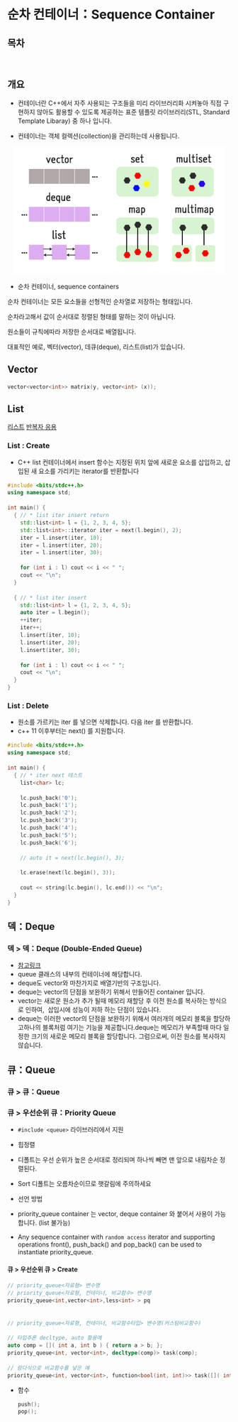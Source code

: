 # 순차 컨테이너：Sequence Container

## 목차

<br />

## 개요

- 컨테이너란 C++에서 자주 사용되는 구조들을 미리 라이브러리화 시켜놓아 직접 구현하지 않아도 활용할 수 있도록 제공하는 표준 템플릿 라이브러리(STL, Standard Template Libaray) 중 하나 입니다.

- 컨테이너는 객체 컬렉션(collection)을 관리하는데 사용됩니다.

<center>
<img src=".\asset\연관 컨테이너\0.png" alt="0" style="width:50vw; aspect-ratio: 5 / 3"/>
</center>

- 순차 컨테이너, sequence containers

순차 컨테이너는 모든 요소들을 선형적인 순차열로 저장하는 형태입니다.

순차라고해서 값이 순서대로 정렬된 형태를 말하는 것이 아닙니다.

원소들이 규칙에따라 저장한 순서대로 배열됩니다.

대표적인 예로, 벡터(vector), 데큐(deque), 리스트(list)가 있습니다.

## Vector

```cpp
vector<vector<int>> matrix(y, vector<int> (x));
```

## List

[리스트](https://chanheess.tistory.com/154)
[반복자 응용](https://velog.io/@jh991012/%EB%B0%B1%EC%A4%80C-5397%EB%B2%88-%ED%82%A4%EB%A1%9C%EA%B1%B0)

### List : Create

- C++ list 컨테이너에서 insert 함수는 지정된 위치 앞에 새로운 요소를 삽입하고, 삽입된 새 요소를 가리키는 iterator를 반환합니다

```cpp
#include <bits/stdc++.h>
using namespace std;

int main() {
  { // * list iter insert return
    std::list<int> l = {1, 2, 3, 4, 5};
    std::list<int>::iterator iter = next(l.begin(), 2);
    iter = l.insert(iter, 10);
    iter = l.insert(iter, 20);
    iter = l.insert(iter, 30);

    for (int i : l) cout << i << " ";
    cout << "\n";
  }

  { // * list iter insert
    std::list<int> l = {1, 2, 3, 4, 5};
    auto iter = l.begin();
    ++iter;
    iter++;
    l.insert(iter, 10);
    l.insert(iter, 20);
    l.insert(iter, 30);

    for (int i : l) cout << i << " ";
    cout << "\n";
  }
}
```

### List : Delete

- 원소를 가르키는 iter 를 넣으면 삭제합니다. 다음 iter 를 반환합니다.
- c++ 11 이후부터는 next() 를 지원합니다.

```cpp
#include <bits/stdc++.h>
using namespace std;

int main() {
  { // * iter next 테스트
    list<char> lc;

    lc.push_back('0');
    lc.push_back('1');
    lc.push_back('2');
    lc.push_back('3');
    lc.push_back('4');
    lc.push_back('5');
    lc.push_back('6');

    // auto it = next(lc.begin(), 3);

    lc.erase(next(lc.begin(), 3));

    cout << string(lc.begin(), lc.end()) << "\n";
  }
}
```

## 덱：Deque

### 덱 > 덱：Deque (Double-Ended Queue)

- [참고링크](https://blockdmask.tistory.com/73)
- queue 클래스의 내부의 컨테이너에 해당합니다.
- deque도 vector와 마찬가지로 배열기반의 구조입니다.
- deque는 vector의 단점을 보완하기 위해서 만들어진 container 입니다.
- vector는 새로운 원소가 추가 될때 메모리 재할당 후 이전 원소를 복사하는 방식으로 인하여,  삽입시에 성능이 저하 하는 단점이 있습니다.
- deque는 이러한 vector의 단점을 보완하기 위해서 여러개의 메모리 블록을 할당하고하나의 블록처럼 여기는 기능을 제공합니다.deque는 메모리가 부족할때 마다 일정한 크기의 새로운 메모리 블록을 할당합니다. 그럼으로써, 이전 원소를 복사하지 않습니다.

## 큐：Queue

### 큐 > 큐：Queue

### 큐 > 우선순위 큐：Priority Queue

- `#include <queue>` 라이브러리에서 지원
- 힙정렬
- 디폴트는 우선 순위가 높은 순서대로 정리되며 하나씩 빼면 맨 앞으로 내림차순 정렬된다.
- Sort 디폴트는 오름차순이므로 햇갈림에 주의하세요
- 선언 방법

- priority_queue container 는 vector, deque container 와 붙어서 사용이 가능합니다. (list 불가능)
- Any sequence container with `random access` iterator and supporting operations front(), push_back() and pop_back() can be used to instantiate priority_queue.

#### 큐 > 우선순위 큐 > Create

```cpp
// priority_queue<자료형> 변수명
// priority_queue<자료형, 컨테이너, 비교함수> 변수명
priority_queue<int,vector<int>,less<int> > pq


// priority_queue<자료형, 컨테이너, 비교함수타입> 변수명(커스텀비교함수)

// 타입추론 decltype, auto 활용예
auto comp = []( int a, int b ) { return a > b; };
priority_queue<int, vector<int>, decltype(comp)> task(comp);

// 람다식으로 비교함수를 넣은 예
priority_queue<int, vector<int>, function<bool(int, int)>> task([]( int a, int b ) { return a < b; });

```

- 함수

  ```cpp
  push();
  pop();
  ```

